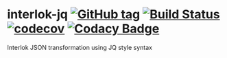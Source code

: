 # interlok-jq [![GitHub tag](https://img.shields.io/github/tag/adaptris/interlok-jq.svg)](https://github.com/adaptris/interlok-jq/tags) [![Build Status](https://travis-ci.org/adaptris/interlok-jq.svg?branch=develop)](https://travis-ci.org/adaptris/interlok-jq)  [![codecov](https://codecov.io/gh/adaptris/interlok-jq/branch/develop/graph/badge.svg)](https://codecov.io/gh/adaptris/interlok-jq) [![Codacy Badge](https://api.codacy.com/project/badge/Grade/e5865d5006f24741a1cb1399334cb3d4)](https://www.codacy.com/app/adaptris/interlok-jq?utm_source=github.com&amp;utm_medium=referral&amp;utm_content=adaptris/interlok-jq&amp;utm_campaign=Badge_Grade)

Interlok JSON transformation using JQ style syntax
